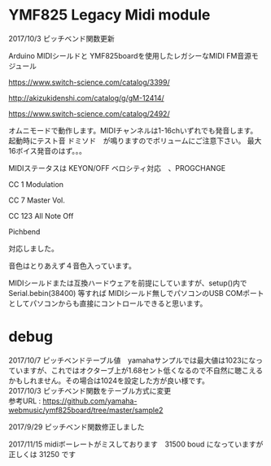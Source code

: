 # YMF825 Legacy Midi module

2017/10/3 ピッチベンド関数更新

Arduino MIDIシールドと YMF825boardを使用したレガシーなMIDI FM音源モジュール

https://www.switch-science.com/catalog/3399/

http://akizukidenshi.com/catalog/g/gM-12414/

https://www.switch-science.com/catalog/2492/


オムニモードで動作します。MIDIチャンネルは1-16chいずれでも発音します。
起動時にテスト音 ドミソド　が鳴りますのでボリュームにご注意下さい。
最大16ボイス発音のはず。。。

MIDIステータスは KEYON/OFF ベロシティ対応　、PROGCHANGE

CC 1 Modulation

CC 7 Master Vol.

CC 123 All Note Off

Pichbend 

対応しました。

音色はとりあえず４音色入っています。

MIDIシールドまたは互換ハードウェアを前提にしていますが、setup()内で　Serial.bebin(38400) 等すれば
MIDIシールド無しでパソコンのUSB COMポートとしてパソコンからも直接にコントロールできると思います。


# debug

2017/10/7 ピッチベンドテーブル値　yamahaサンプルでは最大値は1023になっていますが、これではオクターブ上が1.68セント低くなるので不自然に聴こえるかもしれません。その場合は1024を設定した方が良い様です。<br>
2017/10/3 ピッチベンド関数をテーブル方式に変更 <br>
参考URL  :  https://github.com/yamaha-webmusic/ymf825board/tree/master/sample2

2017/9/29 ピッチベンド関数修正しました

2017/11/15 midiボーレートがミスしております　31500 boud になっていますが正しくは 31250 です



